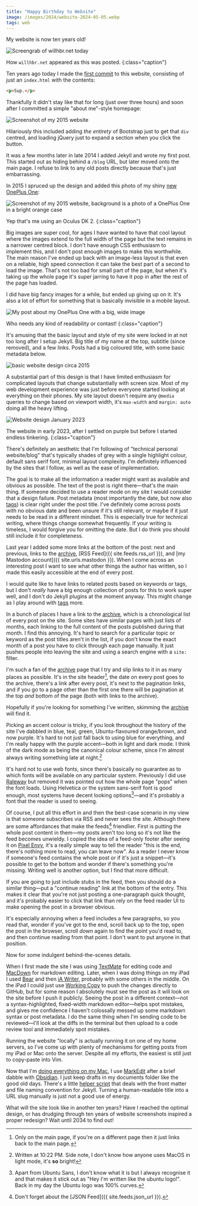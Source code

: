 ```yaml
---
title: "Happy Birthday to Website"
image: /images/2024/website-2024-05-05.webp
tags: web
---
```


My website is now ten years old!

![Screengrab of willhbr.net today](/images/2024/website-2024-05-05.webp)

How `willhbr.net` appeared as this was posted.
{:class="caption"}

Ten years ago today I made the [first commit][first-commit] to this website, consisting of just an `index.html` with the contents:

[first-commit]: https://github.com/willhbr/willhbr.github.io/commit/51132775621c4334b8989a58ad039783ac0a35cc

```html
<p>Sup.</p>
```

Thankfully it didn't stay like that for long (just over three hours) and soon after I committed a simple "about me"-style homepage:

![Screenshot of my 2015 website](/images/2024/website-2014-05-28.webp)

Hilariously this included adding _the entirety_ of Bootstrap just to get that `div` centred, and loading jQuery just to expand a section when you click the button.

It was a few months later in late 2014 I added Jekyll and wrote my first post. This started out as hiding behind a `/blog` URL, but later moved onto the main page. I refuse to link to any old posts directly because that's just embarrassing.

In 2015 I spruced up the design and added this photo of my shiny [new OnePlus One](/2015/05/11/the-oneplus-one/):

![Screenshot of my 2015 website, background is a photo of a OnePlus One in a bright orange case](/images/2024/website-2015-08-29.webp)

Yep that's me using an Oculus DK 2.
{:class="caption"}

Big images are super cool, for ages I have wanted to have that cool layout where the images extend to the full width of the page but the text remains in a narrower centred block. I don't have enough CSS enthusiasm to implement this, and I don't post enough images to make this worthwhile. The main reason I've ended up back with an image-less layout is that even on a reliable, high speed connection it can take the best part of a second to load the image. That's not too bad for small part of the page, but when it's taking up the whole page it's super jarring to have it pop in after the rest of the page has loaded.

I did have big fancy images for a while, but ended up giving up on it. It's also a lot of effort for something that is basically invisible in a mobile layout.

![My post about my OnePlus One with a big, wide image](/images/2024/website-2015-05-11.webp)

Who needs any kind of readability or contast!
{:class="caption"}

It's amusing that the basic layout and style of my site were locked in at not too long after I setup Jekyll. Big title of my name at the top, subtitle (since removed), and a few links. Posts had a big coloured title, with some basic metadata below.

![basic website design circa 2015](/images/2024/website-2015-12-04.webp)

A substantial part of this design is that I have limited enthusiasm for complicated layouts that change substantially with screen size. Most of my web development experience was just before everyone started looking at everything on their phones. My site layout doesn't require any `@media` queries to change based on viewport width, it's `max-width` and `margin: auto` doing all the heavy lifting.

![Website design January 2023](/images/2024/website-2023-01-24.webp)

The website in early 2023, after I settled on purple but before I started endless tinkering.
{:class="caption"}

There's definitely an aesthetic that I'm following of "technical personal website/blog" that's typically shades of grey with a single highlight colour, default sans serif font, minimal layout complexity. I'm definitely influenced by the sites that I follow, as well as the ease of implementation.

The goal is to make all the information a reader might want as available and obvious as possible. The text of the post is right there—that's the main thing. If someone decided to use a reader mode on my site I would consider that a design failure. Post metadata (most importantly the date, but now also [tags](/tags)) is clear right under the post title. I've definitely come across posts with no obvious date and been unsure if it's still relevant, or maybe if it just needs to be read in a different mindset. This is especially true for technical writing, where things change somewhat frequently. If your writing is timeless, I would forgive you for omitting the date. But I do think you should still include it for completeness.

Last year I added some more links at the bottom of the post: next and previous, links to the [archive](/archive), [RSS Feed]({{ site.feeds.rss_url }}), and [my Mastodon account]({{ site.urls.mastodon }}). When I come across an interesting post I want to see what other things the author has written, so I made this easily accessible at the end of every post.

I would quite like to have links to related posts based on keywords or tags, but I don't _really_ have a big enough collection of posts for this to work super well, and I don't do Jekyll plugins at the moment anyway. This might change as I play around with [tags](/tags) more.

In a bunch of places I have a link to the [archive](/archive), which is a chronological list of every post on the site. Some sites have similar pages with just lists of months, each linking to the full content of the posts published during that month. I find this annoying. It's hard to search for a particular topic or keyword as the post titles aren't in the list, if you don't know the exact month of a post you have to click through each page manually. It just pushes people into leaving the site and using a search engine with a `site:` filter.

I'm such a fan of the [archive](/archive) page that I try and slip links to it in as many places as possible. It's in the site header[^only-main], the date on every post goes to the archive, there's a link after every post, it's next to the pagination links, and if you go to a page other than the first one there will be pagination at the top _and_ bottom of the page (both with links to the archive).

[^only-main]: Only on the main page, if you're on a different page then it just links back to the main page.

Hopefully if you're looking for something I've written, skimming the [archive](/archive) will find it.

Picking an accent colour is tricky, if you look throughout the history of the site I've dabbled in blue, teal, green, Ubuntu-flavoured orange/brown, and now purple. It's hard to not just fall back to using blue for everything, and I'm really happy with the purple accent—both in light and dark mode. I think of the dark mode as being the canonical colour scheme, since I'm almost always writing something late at night.[^time-check]

[^time-check]: Written at 10:22 PM. Side note, I don't know how anyone uses MacOS in light mode, it's **so** bright!

It's hard not to use web fonts, since there's basically no guarantee as to which fonts will be available on any particular system. Previously I did use [Raleway](https://fonts.google.com/specimen/Raleway) but removed it was pointed out how the whole page "pops" when the font loads. Using Helvetica or the system sans-serif font is good enough, most systems have decent looking options[^ubuntu-sans]—and it's probably a font that the reader is used to seeing.

[^ubuntu-sans]: Apart from Ubuntu Sans, I don't know what it is but I always recognise it and that makes it stick out as "Hey I'm written like the ubuntu logo!". Back in my day the Ubuntu logo was 100% curves.

Of course, I put all this effort in and then the best-case scenario in my view is that someone subscribes via RSS and never sees the site. Although there are some affordances that make the feeds[^multiple-feeds] friendlier. First is putting the whole post content in them—my posts aren't too long so it's not like the feed becomes unwieldy. I copied the idea of a feed-only footer after seeing it on [Pixel Envy](https://pxlnv.com), it's a really simple way to tell the reader "this is the end, there's nothing more to read, you can leave now". As a reader I never know if someone's feed contains the whole post or if it's just a snippet—it's possible to get to the bottom and wonder if there's something you're missing. Writing well is another option, but I find that more difficult.

[^multiple-feeds]: Don't forget about the [JSON Feed]({{ site.feeds.json_url }}).

If you are going to just include stubs in the feed, then you should do a similar thing—put a "continue reading" link at the bottom of the entry. This makes it clear that you're not just posting a one-paragraph quick thought, and it's probably easier to click that link than rely on the feed reader UI to make opening the post in a browser obvious.

It's especially annoying when a feed includes a few paragraphs, so you read that, wonder if you've got to the end, scroll back up to the top, open the post in the browser, scroll _down_ again to find the point you'd read to, and then continue reading from that point. I don't want to put anyone in that position.

Now for some indulgent behind-the-scenes details.

When I first made the site I was using [TextMate](https://macromates.com) for editing code and [MacDown](https://macdown.uranusjr.com) for markdown editing. Later, when I was doing things on my iPad I used [Bear](https://bear.app) and then [iA Writer](https://ia.net/writer), probably with some others in the middle. On the iPad I could just use [Working Copy](https://workingcopyapp.com) to push the changes directly to GitHub, but for some reason I absolutely must see the post as it will look on the site before I push it publicly. Seeing the post in a different context—not a syntax-highlighted, fixed-width markdown editor—helps spot mistakes, and gives me confidence I haven't colossally messed up some markdown syntax or post metadata. I do the same thing when I'm sending code to be reviewed—I'll look at the diffs in the terminal but then upload to a code review tool and immediately spot mistakes.

Running the website "locally" is actually running it on one of my home servers, so I've come up with plenty of mechanisms for getting posts from my iPad or Mac onto the server. Despite all my efforts, the easiest is still just to copy-paste into Vim.

Now that I'm [doing everything on my Mac](/2023/02/10/hot-new-markdown-editor-for-macos/), I use [MarkEdit](https://github.com/MarkEdit-app/MarkEdit) after a brief dabble with [Obsidian](http://obsidian.md). I just keep drafts in my documents folder like the good old days. There's a little [helper script](https://github.com/willhbr/willhbr.github.io/blob/431ef22fbe946ce62881a84720a39bf56e0bd710/scripts/publish.rb) that deals with the front matter and file naming convention for Jekyll. Turning a human-readable title into a URL slug manually is just not a good use of energy.

What will the site look like in another ten years? Have I reached the optimal design, or has drudging through ten years of website screenshots inspired a proper redesign? Wait until 2034 to find out!
